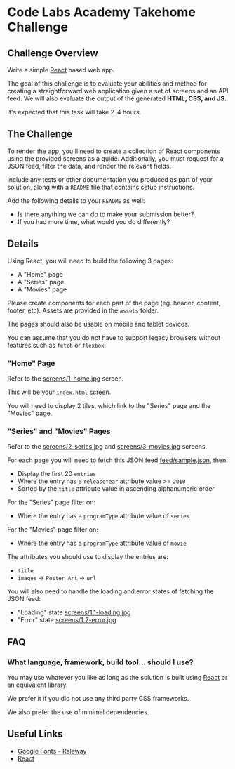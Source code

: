 # Code Labs Academy Takehome Challenge

## Challenge Overview

Write a simple [React](https://facebook.github.io/react/) based web app.

The goal of this challenge is to evaluate your abilities and method for creating a straightforward web application given a set of screens and an API feed. We will also evaluate the output of the generated **HTML, CSS, and JS**. 

It's expected that this task will take 2-4 hours.

## The Challenge

To render the app, you'll need to create a collection of React components using the provided screens as a guide. Additionally, you must request for a JSON feed, filter the data, and render the relevant fields.

Include any tests or other documentation you produced as part of your solution, along with a `README` file that contains setup instructions. 

Add the following details to your `README` as well: 

- Is there anything we can do to make your submission better? 
- If you had more time, what would you do differently?

## Details

Using React, you will need to build the following 3 pages:

- A "Home" page
- A "Series" page
- A "Movies" page

Please create components for each part of the page (eg. header, content, footer, etc).
Assets are provided in the `assets` folder.

The pages should also be usable on mobile and tablet devices.

You can assume that you do not have to support legacy browsers without features such as `fetch` or `flexbox`.

### "Home" Page

Refer to the [screens/1-home.jpg](./screens/1-home.jpg) screen.

This will be your `index.html` screen.

You will need to display 2 tiles, which link to the "Series" page and the "Movies" page.

### "Series" and "Movies" Pages

Refer to the [screens/2-series.jpg](./screens/2-series.jpg) and [screens/3-movies.jpg](./screens/3-movies.jpg) screens.

For each page you will need to fetch this JSON feed [feed/sample.json](https://raw.githubusercontent.com/codelabsacademy/react-takehome-1/main/feed/sample.json), then:

- Display the first 20 `entries`
- Where the entry has a `releaseYear` attribute value >= `2010`
- Sorted by the `title` attribute value in ascending alphanumeric order

For the "Series" page filter on:

- Where the entry has a `programType` attribute value of `series`

For the "Movies" page filter on:

- Where the entry has a `programType` attribute value of `movie`

The attributes you should use to display the entries are:

- `title`
- `images` → `Poster Art` → `url`

You will also need to handle the loading and error states of fetching the JSON feed:

- "Loading" state [screens/1.1-loading.jpg](./screens/1.1-loading.jpg)
- "Error" state [screens/1.2-error.jpg](./screens/1.2-error.jpg)

## FAQ

### What language, framework, build tool... should I use?

You may use whatever you like as long as the solution is built using [React](https://facebook.github.io/react/) or an equivalent library.

We prefer it if you did not use any third party CSS frameworks.

We also prefer the use of minimal dependencies.

## Useful Links
- [Google Fonts - Raleway](https://fonts.google.com/?selection.family=Raleway)
- [React](https://facebook.github.io/react/)
